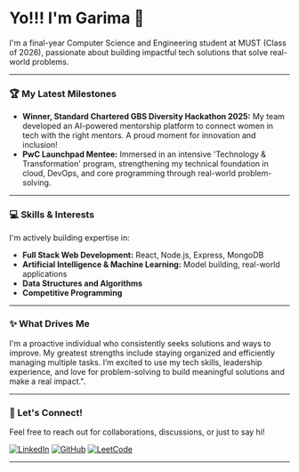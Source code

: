 # Yo!!! I'm Garima 👋

I'm a final-year Computer Science and Engineering student at MUST (Class of 2026), passionate about building impactful tech solutions that solve real-world problems.

---

### 🏆 My Latest Milestones

* **Winner, Standard Chartered GBS Diversity Hackathon 2025:** My team developed an AI-powered mentorship platform to connect women in tech with the right mentors. A proud moment for innovation and inclusion!
* **PwC Launchpad Mentee:** Immersed in an intensive 'Technology & Transformation' program, strengthening my technical foundation in cloud, DevOps, and core programming through real-world problem-solving.

---

### 💻 Skills & Interests

I'm actively building expertise in:

* **Full Stack Web Development:** React, Node.js, Express, MongoDB
* **Artificial Intelligence & Machine Learning:** Model building, real-world applications
* **Data Structures and Algorithms**
* **Competitive Programming**

---

### ✨ What Drives Me

I'm a proactive individual who consistently seeks solutions and ways to improve. My greatest strengths include staying organized and efficiently managing multiple tasks. I’m excited to use my tech skills, leadership experience, and love for problem-solving to build meaningful solutions and make a real impact.".

---

### 🌱 Let's Connect!

Feel free to reach out for collaborations, discussions, or just to say hi!

[![LinkedIn](https://img.shields.io/badge/LinkedIn-0077B5?style=for-the-badge&logo=linkedin&logoColor=white)](https://www.linkedin.com/in/garima-khandelwal-4b3967269/)
[![GitHub](https://img.shields.io/badge/GitHub-100000?style=for-the-badge&logo=github&logoColor=white)](https://github.com/Garima-Khandelwal-1)
[![LeetCode](https://img.shields.io/badge/LeetCode-FFA116?style=for-the-badge&logo=leetcode&logoColor=white)](https://leetcode.com/u/garimakhandelwal077/)

---
